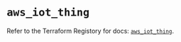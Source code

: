 # `aws_iot_thing`

Refer to the Terraform Registory for docs: [`aws_iot_thing`](https://registry.terraform.io/providers/hashicorp/aws/4.64.0/docs/resources/iot_thing).
